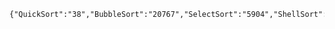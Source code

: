 	{"QuickSort":"38","BubbleSort":"20767","SelectSort":"5904","ShellSort":"38","MergeSort":"16","HeapSort":"17256","InsertSort":"2855"}
